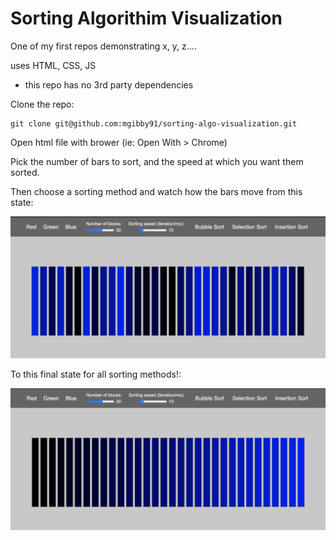 # Sorting Algorithim Visualization

One of my first repos demonstrating x, y, z.... 

uses HTML, CSS, JS

- this repo has no 3rd party dependencies 

Clone the repo:

```
git clone git@github.com:mgibby91/sorting-algo-visualization.git
```

Open html file with brower (ie: Open With > Chrome)

Pick the number of bars to sort, and the speed at which you want them sorted.

Then choose a sorting method and watch how the bars move from this state:

![Unsorted Bars](./docs/unsorted_blue_bars.png?raw=true)

To this final state for all sorting methods!:

![Unsorted Bars](./docs/sorted_blue_bars.png?raw=true)


